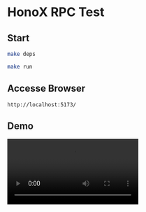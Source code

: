 # HonoX RPC Test

## Start
```sh
make deps
```

```sh
make run
```

## Accesse Browser
```
http://localhost:5173/
```

## Demo
<video controls>
  <source src="mov/demo.mov">
</video>